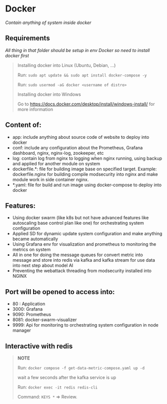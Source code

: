 # Docker

*Contain anything of system inside docker*

## Requirements
*All thing in that folder should be setup in env Docker so need to install docker first*
>
> Installing docker into Linux (Ubuntu, Debian, ...)
>
> Run:  `sudo apt update && sudo apt install docker-compose -y`
>
> Run:  `sudo usermod -aG docker <username of distro>`
>
> Installing docker into Windows
>
> Go to https://docs.docker.com/desktop/install/windows-install/ for more information

## Content of:
- app: include anything about source code of website to deploy into docker
- conf: include any configuration about the Prometheus, Grafana dashboard, nginx, nginx-log, zookeeper, etc
- log: contain log from nginx to logging when nginx running, using backup and applied for another module on system
- dockerfile.*: file for building image base on specified target. Example: dockerfile.nginx for building compile modsecurity into nginx and make module work in side container nginx.
- *.yaml: file for build and run image using docker-compose to deploy into docker

## Features:
- Using docker swarm (like k8s but not have advanced features like autoscaling base control plan like one) for orchestrating system configuration
- Applied SD for dynamic update system configuration and make anything became automatically
- Using Grafana env for visualization and prometheus to monitoring the metrics on system
- All in one for doing the message queues for convert metric into message and store into redis via kafka and kafka stream for use data into next step about model AI
- Preventing the webattack threading from modsecurity installed into NGINX

## Port will be opened to access into: 
- 80  : Application
- 3000: Grafana
- 9090: Prometheus
- 8081: docker-swarm-visualizer
- 9999: Api for monitoring to orchestrating system configuration in node manager

## Interactive with redis
> **NOTE**
>
> Run: `docker compose -f get-data-metric-compose.yaml up -d`
>
> wait a few seconds after the kafka service is up
>
> Run: `docker exec -it redis redis-cli`
>
> Command: `KEYS *` => Review.